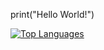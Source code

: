 print("Hello World!")

[![Top Languages](https://github-readme-stats.vercel.app/api/top-langs/?username=Slimoftheshady)](https://github.com/S/github-readme-stats)
